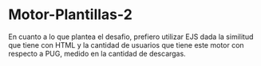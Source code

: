 # Motor-Plantillas-2

En cuanto a lo que plantea el desafio, prefiero utilizar EJS dada la similitud que tiene con HTML y la cantidad de usuarios que tiene este motor con respecto a PUG, medido en la cantidad de descargas.
